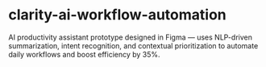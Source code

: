 # clarity-ai-workflow-automation
AI productivity assistant prototype designed in Figma — uses NLP-driven summarization, intent recognition, and contextual prioritization to automate daily workflows and boost efficiency by 35%.
